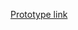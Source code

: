 [Prototype link](https://xd.adobe.com/view/4055d2c9-9210-43ea-b0d9-f8f053a9d4d5-1506/?fullscreen&hints=off)
